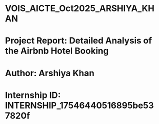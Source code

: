 # VOIS_AICTE_Oct2025_ARSHIYA_KHAN


# Project Report: Detailed Analysis of the Airbnb Hotel Booking



# Author: Arshiya Khan


# Internship ID: INTERNSHIP_17546440516895be537820f    
